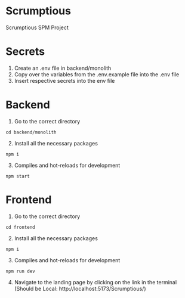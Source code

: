 # Scrumptious
Scrumptious SPM Project

# Secrets
1. Create an .env file in backend/monolith
2. Copy over the variables from the .env.example file into the .env file
3. Insert respective secrets into the env file

# Backend
1. Go to the correct directory
```
cd backend/monolith
```
2. Install all the necessary packages
```
npm i
```
3. Compiles and hot-reloads for development
```
npm start
```

# Frontend
1. Go to the correct directory
```
cd frontend
```
2. Install all the necessary packages
```
npm i
```
3. Compiles and hot-reloads for development
```
npm run dev
```
4. Navigate to the landing page by clicking on the link in the terminal (Should be Local:   http://localhost:5173/Scrumptious/)
